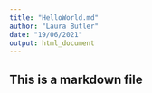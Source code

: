 ```yaml
---
title: "HelloWorld.md"
author: "Laura Butler"
date: "19/06/2021"
output: html_document
---
```


## This is a markdown file
